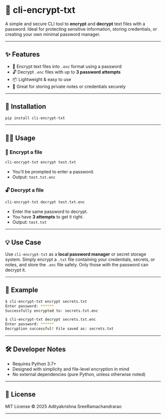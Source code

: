 # 🔐 cli-encrypt-txt

A simple and secure CLI tool to **encrypt** and **decrypt** text files with a password. Ideal for protecting sensitive information, storing credentials, or creating your own minimal password manager.

---

## ✨ Features

- 🔐 Encrypt text files into `.enc` format using a password
- 🔓 Decrypt `.enc` files with up to **3 password attempts**
- 📦 Lightweight & easy to use
- 🧠 Great for storing private notes or credentials securely

---

## 🚀 Installation

```bash
pip install cli-encrypt-txt
```

---

## 🧑‍💻 Usage

### 🔐 Encrypt a file

```bash
cli-encrypt-txt encrypt test.txt
```

- You'll be prompted to enter a password.
- Output: `test.txt.enc`

### 🔓 Decrypt a file

```bash
cli-encrypt-txt decrypt test.txt.enc
```

- Enter the same password to decrypt.
- You have **3 attempts** to get it right.
- Output: `test.txt`

---

## 💡 Use Case

Use `cli-encrypt-txt` as a **local password manager** or secret storage system. Simply encrypt a `.txt` file containing your credentials, secrets, or notes, and store the `.enc` file safely. Only those with the password can decrypt it.

---

## 🔧 Example

```bash
$ cli-encrypt-txt encrypt secrets.txt
Enter password: ******
Successfully encrypted to: secrets.txt.enc

$ cli-encrypt-txt decrypt secrets.txt.enc
Enter password: ******
Decryption successful! File saved as: secrets.txt
```

---

## 🛠️ Developer Notes

- Requires Python 3.7+
- Designed with simplicity and file-level encryption in mind
- No external dependencies (pure Python, unless otherwise noted)

---

## 📝 License

MIT License © 2025 Adityakrishna SreeRamachandrarao

---
